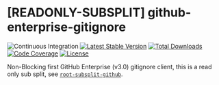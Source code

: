 # [READONLY-SUBSPLIT] github-enterprise-gitignore


![Continuous Integration](https://github.com/php-api-clients/github-enterprise-gitignore/workflows/Continuous%20Integration/badge.svg)
[![Latest Stable Version](https://poser.pugx.org/api-clients/github-enterprise-gitignore/v/stable.png)](https://packagist.org/packages/api-clients/github-enterprise-gitignore)
[![Total Downloads](https://poser.pugx.org/api-clients/github-enterprise-gitignore/downloads.png)](https://packagist.org/packages/api-clients/github-enterprise-gitignore)
[![Code Coverage](https://scrutinizer-ci.com/g/php-api-clients/github-enterprise-gitignore/badges/coverage.png?b==)](https://scrutinizer-ci.com/g/php-api-clients/github-enterprise-gitignore/?branch=)
[![License](https://poser.pugx.org/api-clients/github-enterprise-gitignore/license.png)](https://packagist.org/packages/api-clients/github-enterprise-gitignore)

Non-Blocking first GitHub Enterprise (v3.0) gitignore client, this is a read only sub split, see [`root-subsplit-github`](https://github.com/php-api-clients/root-subsplit-github).
